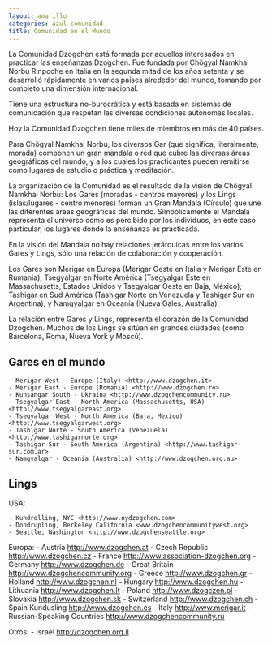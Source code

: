 ```yaml
---
layout: amarillo
categories: azul comunidad
title: Comunidad en el Mundo
---
```

La Comunidad Dzogchen está formada por aquellos interesados en practicar las enseñanzas Dzogchen. Fue fundada por Chögyal Namkhai Norbu Rinpoche en Italia en la segunda mitad de los años setenta y se desarrolló rápidamente en varios países alrededor del mundo, tomando por completo una dimensión internacional.

Tiene una estructura no-burocrática y está basada en sistemas de comunicación que respetan las diversas condiciones autónomas locales. 

Hoy la Comunidad Dzogchen tiene miles de miembros en más de 40 países.

Para Chögyal Namkhai Norbu, los diversos Gar (que significa, literalmente, morada) componen un gran mandala o red que cubre las diversas áreas geográficas del mundo, y a los cuales los practicantes pueden remitirse como   lugares de estudio o práctica y meditación.

La organización de la Comunidad es el resultado de la visión de Chögyal Namkhai Norbu: Los Gares (moradas - centros mayores) y los Lings (islas/lugares - centro menores) forman un Gran Mandala (Círculo) que une las diferentes áreas geográficas del mundo. Simbólicamente el Mandala representa el universo como es percibido por los individuos, en este caso particular, los lugares donde la enseñanza es practicada.

En la visión del Mandala no hay relaciones jerárquicas entre los varios Gares y Lings, sólo una relación de colaboración y cooperación.

Los Gares son Merigar en Europa (Merigar Oeste en Italia y Merigar Este en Rumania); Tsegyalgar en Norte América (Tsegyalgar Este en Massachusetts, Estados Unidos y Tsegyalgar Oeste en Baja, México); Tashigar en Sud América (Tashigar Norte en Venezuela y Tashigar Sur en Argentina); y Namgyalgar en Oceanía (Nueva Gales, Australia).

La relación entre  Gares y Lings, representa el corazón de la Comunidad Dzogchen. Muchos de los Lings se sitúan en grandes ciudades (como Barcelona, Roma, Nueva York y Moscú).

Gares en el mundo
-----------------
	- Merigar West - Europe (Italy) <http://www.dzogchen.it>
	- Merigar East - Europe (Romania) <http://www.dzogchen.ro>
	- Kunsangar South - Ukraina <http://www.dzogchencommunity.ru>
	- Tsegyalgar East - North America (Massachusetts, USA) <http://www.tsegyalgareast.org>
	- Tsegyalgar West - North America (Baja, Mexico) <http://www.tsegyalgarwest.org>
	- Tashigar Norte - South America (Venezuela) <http://www.tashigarnorte.org>
	- Tashigar Sur - South America (Argentina) <http://www.tashigar-sur.com.ar>
	- Namgyalgar - Oceania (Australia) <http://www.dzogchen.org.au>
 
Lings
-----
USA:

	- Kundrolling, NYC <http://www.nydzogchen.com>
	- Dondrupling, Berkeley California <www.dzogchencommunitywest.org>
	- Seattle, Washington <http://www.dzogchenseattle.org>
	 
Europa:
	- Austria <http://www.dzogchen.at>
	- Czech Republic <http://www.dzogchen.cz>
	- France <http://www.association-dzogchen.org>
	- Germany <http://www.dzogchen.de>
	- Great Britain <http://www.dzogchencommunity.org>
	- Greece <http://www.dzogchen.gr>
	- Holland <http://www.dzogchen.nl>
	- Hungary <http://www.dzogchen.hu>
	- Lithuania <http://www.dzogchen.lt>
	- Poland <http://www.dzogczen.pl>
	- Slovakia <http://www.dzogchen.sk>
	- Switzerland <http://www.dzogchen.ch>
	- Spain Kundusling <http://www.dzogchen.es>
	- Italy <http://www.merigar.it>
	- Russian-Speaking Countries <http://www.dzogchencommunity.ru>

Otros:
	- Israel <http://dzogchen.org.il>